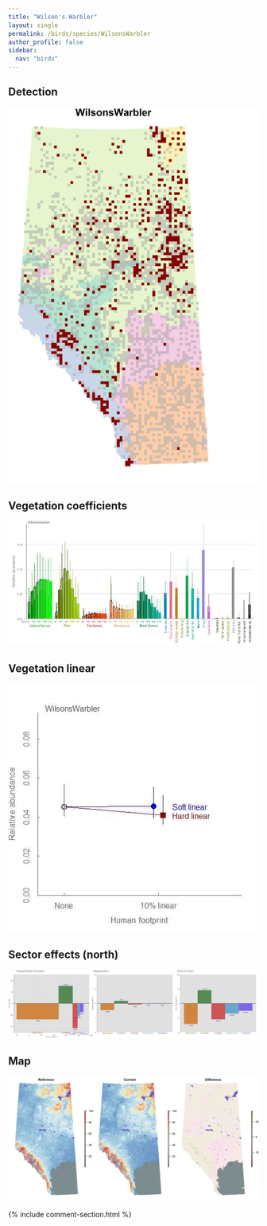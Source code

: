 ```yaml
---
title: "Wilson's Warbler"
layout: single
permalink: /birds/species/WilsonsWarbler
author_profile: false
sidebar:
  nav: "birds"
---
```


<h2>Detection</h2>

![](/assets/images/birds/WilsonsWarbler/det.jpg)

<h2>Vegetation coefficients</h2>

![](/assets/images/birds/WilsonsWarbler/veghf.jpg)

<h2>Vegetation linear</h2>

![](/assets/images/birds/WilsonsWarbler/lin-north.jpg)

<h2>Sector effects (north)</h2>

![](/assets/images/birds/WilsonsWarbler/sector-north.jpg)

<h2>Map</h2>

![](/assets/images/birds/WilsonsWarbler/map.jpg)

{% include comment-section.html %}
